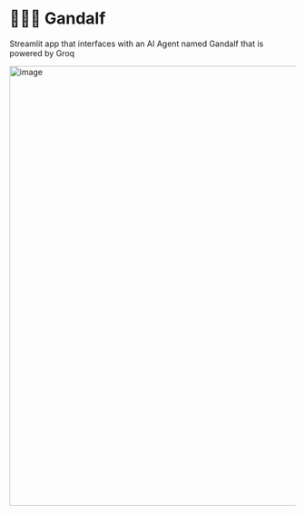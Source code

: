 # 🧙🏻‍♂️ Gandalf
Streamlit app that interfaces with an AI Agent named Gandalf that is powered by Groq

<img width="776" alt="image" src="https://github.com/parker84/gandalf/assets/12496987/0752db14-8173-40e7-b216-392f01d32f4d">
